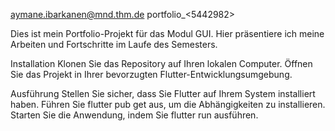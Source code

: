 aymane.ibarkanen@mnd.thm.de
portfolio_<5442982>

Dies ist mein Portfolio-Projekt für das Modul GUI. Hier präsentiere ich meine Arbeiten und Fortschritte im Laufe des Semesters.

 Installation
   Klonen Sie das Repository auf Ihren lokalen Computer.
   Öffnen Sie das Projekt in Ihrer bevorzugten Flutter-Entwicklungsumgebung.

 Ausführung
   Stellen Sie sicher, dass Sie Flutter auf Ihrem System installiert haben.
   Führen Sie flutter pub get aus, um die Abhängigkeiten zu installieren.
   Starten Sie die Anwendung, indem Sie flutter run ausführen.

